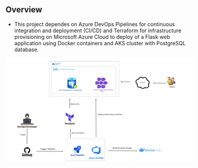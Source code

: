 ## Overview

- This project dependes on Azure DevOps Pipelines for continuous integration and deployment (CI/CD) and Terraform for infrastructure provisioning on Microsoft Azure Cloud to deploy of a Flask web application using Docker containers and AKS cluster with PostgreSQL database.

![Presentation](https://github.com/ahmedalaa14/Azure-DevOps/blob/main/Images/Presentation.gif)

